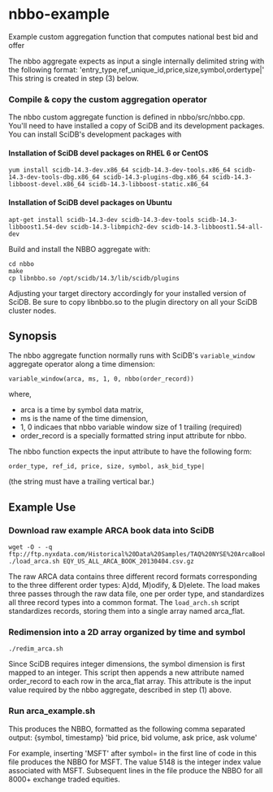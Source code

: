 nbbo-example
============

Example custom aggregation function that computes national best bid and offer

The nbbo aggregate expects as input a single internally delimited string with the following format:
       'entry_type,ref_unique_id,price,size,symbol,ordertype|'
This string is created in step (3) below.

### Compile & copy the custom aggregation operator

The nbbo custom aggregate function is defined in nbbo/src/nbbo.cpp. You'll need to have installed
a copy of SciDB and its development packages. You can install SciDB's development packages with

#### Installation of SciDB devel packages on RHEL 6 or CentOS
```
yum install scidb-14.3-dev.x86_64 scidb-14.3-dev-tools.x86_64 scidb-14.3-dev-tools-dbg.x86_64 scidb-14.3-plugins-dbg.x86_64 scidb-14.3-libboost-devel.x86_64 scidb-14.3-libboost-static.x86_64
```
#### Installation of SciDB devel packages on Ubuntu
```
apt-get install scidb-14.3-dev scidb-14.3-dev-tools scidb-14.3-libboost1.54-dev scidb-14.3-libmpich2-dev scidb-14.3-libboost1.54-all-dev
```

Build and install the NBBO aggregate with:
```
cd nbbo
make
cp libnbbo.so /opt/scidb/14.3/lib/scidb/plugins
```
Adjusting your target directory accordingly for your installed version of SciDB.
Be sure to copy libnbbo.so to the plugin directory on all your SciDB cluster nodes.


## Synopsis

The nbbo aggregate function normally runs with SciDB's `variable_window` aggregate operator along a time dimension:

```
variable_window(arca, ms, 1, 0, nbbo(order_record))
```

where,

* arca  is a time by symbol data matrix,
* ms    is the name of the time dimension,
* 1, 0  indicaes that nbbo variable window size of 1 trailing (required)
* order_record is a specially formatted string input attribute for nbbo.

The nbbo function expects the input attribute to have the following form:
```
order_type, ref_id, price, size, symbol, ask_bid_type|
```
(the string must have a trailing vertical bar.)


## Example Use

### Download raw example ARCA book data into SciDB
```
wget -O - -q ftp://ftp.nyxdata.com/Historical%20Data%20Samples/TAQ%20NYSE%20ArcaBook/EQY_US_ALL_ARCA_BOOK_20130404.csv.gz
./load_arca.sh EQY_US_ALL_ARCA_BOOK_20130404.csv.gz
```
The raw ARCA data contains three different record formats corresponding to the
three different order types: A)dd, M)odify, & D)elete.  The load makes
three passes through the raw data file, one per order type, and standardizes
all three record types into a common format. The `load_arch.sh` script standardizes records, storing
them into a single array named arca_flat.


### Redimension into a 2D array organized by time and symbol
```
./redim_arca.sh
```
Since SciDB requires integer dimensions, the symbol dimension is first mapped
to an integer. This script then appends a new attribute named order_record to
each row in the arca_flat array. This attribute is the input value required by
the nbbo aggregate, described in step (1) above. 


### Run arca_example.sh

This produces the NBBO, formatted as the following comma separated output: 
       {symbol, timestamp} 'bid price, bid volume, ask price, ask volume'

For example, inserting 'MSFT' after symbol= in the first line of code in this
file produces the NBBO for MSFT. The value 5148 is the integer index value
associated with MSFT.  Subsequent lines in the file produce the NBBO for all
8000+ exchange traded equities.
